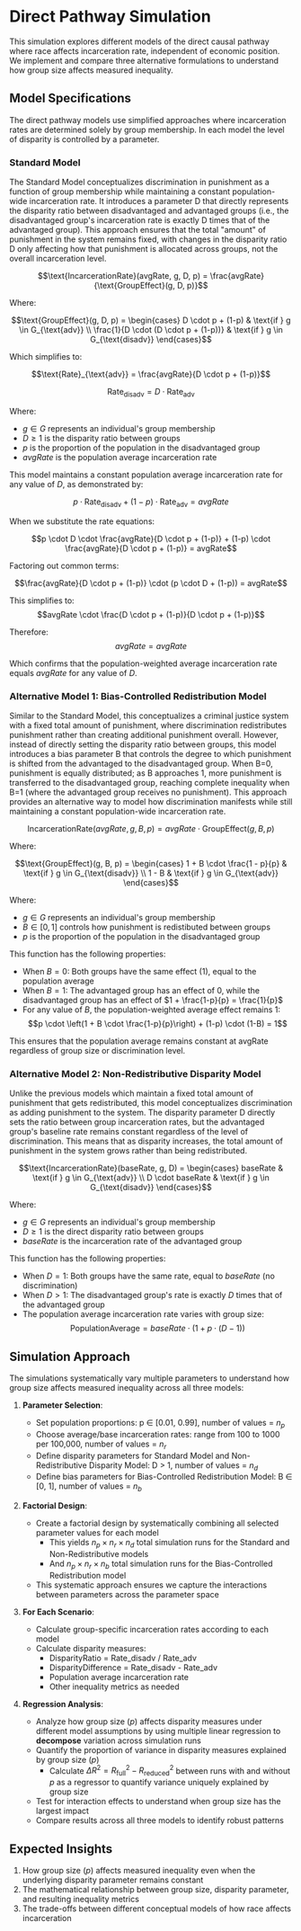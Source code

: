 # Direct Pathway Simulation

This simulation explores different models of the direct causal pathway where race affects incarceration rate, independent of economic position. We implement and compare three alternative formulations to understand how group size affects measured inequality.

## Model Specifications

The direct pathway models use simplified approaches where incarceration rates are determined solely by group membership. In each model the level of disparity is controlled by a parameter.

### Standard Model
The Standard Model conceptualizes discrimination in punishment as a function of group membership while maintaining a constant population-wide incarceration rate. It introduces a parameter D that directly represents the disparity ratio between disadvantaged and advantaged groups (i.e., the disadvantaged group's incarceration rate is exactly D times that of the advantaged group). This approach ensures that the total "amount" of punishment in the system remains fixed, with changes in the disparity ratio D only affecting how that punishment is allocated across groups, not the overall incarceration level.

$$\text{IncarcerationRate}(avgRate, g, D, p) = \frac{avgRate}{\text{GroupEffect}(g, D, p)}$$

Where:

$$\text{GroupEffect}(g, D, p) = 
\begin{cases} 
D \cdot p + (1-p) & \text{if } g \in G_{\text{adv}} \\
\frac{1}{D \cdot (D \cdot p + (1-p))} & \text{if } g \in G_{\text{disadv}}
\end{cases}$$

Which simplifies to:

$$\text{Rate}_{\text{adv}} = \frac{avgRate}{D \cdot p + (1-p)}$$

$$\text{Rate}_{\text{disadv}} = D \cdot \text{Rate}_{\text{adv}}$$

Where:
- $g \in G$ represents an individual's group membership
- $D \geq 1$ is the disparity ratio between groups
- $p$ is the proportion of the population in the disadvantaged group
- $avgRate$ is the population average incarceration rate

This model maintains a constant population average incarceration rate for any value of $D$, as demonstrated by:

$$p \cdot \text{Rate}_{\text{disadv}} + (1-p) \cdot \text{Rate}_{\text{adv}} = avgRate$$

When we substitute the rate equations:

$$p \cdot D \cdot \frac{avgRate}{D \cdot p + (1-p)} + (1-p) \cdot \frac{avgRate}{D \cdot p + (1-p)} = avgRate$$

Factoring out common terms:

$$\frac{avgRate}{D \cdot p + (1-p)} \cdot (p \cdot D + (1-p)) = avgRate$$

This simplifies to:
$$avgRate \cdot \frac{D \cdot p + (1-p)}{D \cdot p + (1-p)}$$

Therefore:
$$avgRate = avgRate$$

Which confirms that the population-weighted average incarceration rate equals $avgRate$ for any value of $D$.

### Alternative Model 1: Bias-Controlled Redistribution Model

Similar to the Standard Model, this conceptualizes a criminal justice system with a fixed total amount of punishment, where discrimination redistributes punishment rather than creating additional punishment overall. However, instead of directly setting the disparity ratio between groups, this model introduces a bias parameter B that controls the degree to which punishment is shifted from the advantaged to the disadvantaged group. When B=0, punishment is equally distributed; as B approaches 1, more punishment is transferred to the disadvantaged group, reaching complete inequality when B=1 (where the advantaged group receives no punishment). This approach provides an alternative way to model how discrimination manifests while still maintaining a constant population-wide incarceration rate.

$$\text{IncarcerationRate}(avgRate, g, B, p) = avgRate \cdot \text{GroupEffect}(g, B, p)$$

Where:

$$\text{GroupEffect}(g, B, p) = 
\begin{cases} 
1 + B \cdot \frac{1 - p}{p} & \text{if } g \in G_{\text{disadv}} \\
1 - B & \text{if } g \in G_{\text{adv}}
\end{cases}$$

Where:
- $g \in G$ represents an individual's group membership
- $B \in [0,1]$ controls how punishment is redistibuted between groups
- $p$ is the proportion of the population in the disadvantaged group

This function has the following properties:
- When $B = 0$: Both groups have the same effect (1), equal to the population average
- When $B = 1$: The advantaged group has an effect of 0, while the disadvantaged group has an effect of $1 + \frac{1-p}{p} = \frac{1}{p}$
- For any value of $B$, the population-weighted average effect remains 1:
$$p \cdot \left(1 + B \cdot \frac{1-p}{p}\right) + (1-p) \cdot (1-B) = 1$$

This ensures that the population average remains constant at avgRate regardless of group size or discrimination level.

### Alternative Model 2: Non-Redistributive Disparity Model

Unlike the previous models which maintain a fixed total amount of punishment that gets redistributed, this model conceptualizes discrimination as adding punishment to the system. The disparity parameter D directly sets the ratio between group incarceration rates, but the advantaged group's baseline rate remains constant regardless of the level of discrimination. This means that as disparity increases, the total amount of punishment in the system grows rather than being redistributed. 

$$\text{IncarcerationRate}(baseRate, g, D) = 
\begin{cases} 
baseRate & \text{if } g \in G_{\text{adv}} \\
D \cdot baseRate & \text{if } g \in G_{\text{disadv}} 
\end{cases}$$

Where:
- $g \in G$ represents an individual's group membership
- $D \geq 1$ is the direct disparity ratio between groups
- $baseRate$ is the incarceration rate of the advantaged group

This function has the following properties:
- When $D = 1$: Both groups have the same rate, equal to $baseRate$ (no discrimination)
- When $D > 1$: The disadvantaged group's rate is exactly $D$ times that of the advantaged group
- The population average incarceration rate varies with group size:
$$\text{PopulationAverage} = baseRate \cdot (1 + p \cdot (D-1))$$

## Simulation Approach

The simulations systematically vary multiple parameters to understand how group size affects measured inequality across all three models:

1. **Parameter Selection**:
   * Set population proportions: p ∈ [0.01, 0.99], number of values = $n_p$
   * Choose average/base incarceration rates: range from 100 to 1000 per 100,000, number of values = $n_r$
   * Define disparity parameters for Standard Model and Non-Redistributive Disparity Model: D > 1, number of values = $n_d$
   * Define bias parameters for Bias-Controlled Redistribution Model: B ∈ [0, 1], number of values = $n_b$

2. **Factorial Design**:
   * Create a factorial design by systematically combining all selected parameter values for each model
        * This yields $n_p \times n_r \times n_d$ total simulation runs for the Standard and Non-Redistributive models
        * And $n_p \times n_r \times n_b$ total simulation runs for the Bias-Controlled Redistribution model
   * This systematic approach ensures we capture the interactions between parameters across the parameter space

3. **For Each Scenario**:
   * Calculate group-specific incarceration rates according to each model
   * Calculate disparity measures:
      * DisparityRatio = Rate_disadv / Rate_adv
      * DisparityDifference = Rate_disadv - Rate_adv
      * Population average incarceration rate
      * Other inequality metrics as needed

4. **Regression Analysis**:
   * Analyze how group size ($p$) affects disparity measures under different model assumptions by using multiple linear regression to __decompose__ variation across simulation runs
   * Quantify the proportion of variance in disparity measures explained by group size ($p$)
        * Calculate $\Delta R^2 = R^2_{\text{full}} - R^2_{\text{reduced}}$ between runs with and without $p$ as a regressor to quantify variance uniquely explained by group size
   * Test for interaction effects to understand when group size has the largest impact
   * Compare results across all three models to identify robust patterns

## Expected Insights

1. How group size ($p$) affects measured inequality even when the underlying disparity parameter remains constant
2. The mathematical relationship between group size, disparity parameter, and resulting inequality metrics
3. The trade-offs between different conceptual models of how race affects incarceration